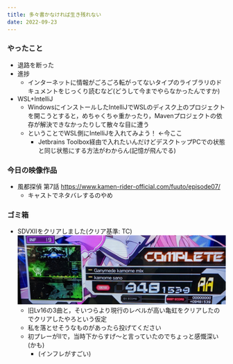 ```yaml
---
title: 多々書かなければ生き残れない
date: 2022-09-23
---
```


### やったこと
+ 退路を断った
+ 進捗
  + インターネットに情報がごろごろ転がってないタイプのライブラリのドキュメントをじっくり読むなど(どうして今までやらなかったんですか)
+ WSL+IntelliJ
  + WindowsにインストールしたIntelliJでWSLのディスク上のプロジェクトを開こうとすると，めちゃくちゃ重かったり，Mavenプロジェクトの依存が解決できなかったりして散々な目に遭う
  + ということでWSL側にIntelliJを入れてみよう！ ←今ここ
    + Jetbrains Toolbox経由で入れたいんだけどデスクトップPCでの状態と同じ状態にする方法がわからん(記憶が飛んでる)

### 今日の映像作品
+ 風都探偵 第7話 <https://www.kamen-rider-official.com/fuuto/episode07/>
  + キャストでネタバレするのやめ

### ゴミ箱
+ SDVXⅡをクリアしました(クリア基準: TC)
  ![](/public/images/2022/09/23/ganymede.jpg)
  + 旧Lv16の3曲と，そいつらより現行のレベルが高い亀虹をクリアしたのでクリアしたやろという仮定
  + 私を落とせそうなものがあったら投げてください
  + 初プレーがⅡで，当時下からすげ～と言っていたのでちょっと感慨深い(かも)
    + (インフレがすごい)
